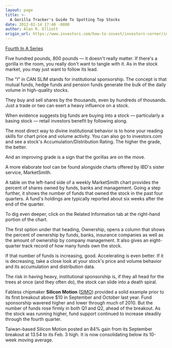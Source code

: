```yaml
---
layout: page
title: >-
  A Gorilla Tracker's Guide To Spotting Top Stocks
date: 2012-02-14 17:40 -0800
author: Alan R. Elliott
origin_url: https://www.investors.com/how-to-invest/investors-corner/invest-in-stocks-by-tracking-fund-behavior/
---
```


[Fourth In A Series](http://investors.com/meetbigmoney)

Five hundred pounds, 800 pounds — it doesn't really matter. If there's a gorilla in the room, you really don't want to tangle with it. As in the stock market, you may just want to follow its lead.

The "I" in CAN SLIM stands for institutional sponsorship. The concept is that mutual funds, hedge funds and pension funds generate the bulk of the daily volume in high-quality stocks.

They buy and sell shares by the thousands, even by hundreds of thousands. Just a trade or two can exert a heavy influence on a stock.

When evidence suggests big funds are buying into a stock — particularly a basing stock — retail investors benefit by following along.

The most direct way to divine institutional behavior is to hone your reading skills for chart price and volume activity. You can also go to investors.com and see a stock's Accumulation/Distribution Rating. The higher the grade, the better.

And an improving grade is a sign that the gorillas are on the move.

A more elaborate tool can be found alongside charts offered by IBD's sister service, MarketSmith.

A table on the left-hand side of a weekly MarketSmith chart provides the percent of shares owned by funds, banks and management. Going a step further, it shows the number of funds that owned the stock in the past four quarters. A fund's holdings are typically reported about six weeks after the end of the quarter.

To dig even deeper, click on the Related Information tab at the right-hand portion of the chart.

The first option under that heading, Ownership, opens a column that shows the percent of ownership by funds, banks, insurance companies as well as the amount of ownership by company management. It also gives an eight-quarter track record of how many funds own the stock.

If that number of funds is increasing, good. Accelerating is even better. If it is decreasing, take a close look at your stock's price and volume behavior and its accumulation and distribution data.

The risk in having heavy, institutional sponsorship is, if they all head for the trees at once (and they often do), the stock can slide into a death spiral.

Fabless chipmaker **Silicon Motion** ([SIMO](https://research.investors.com/quote.aspx?symbol=SIMO)) provided a solid example prior to its first breakout above \$10 in September and October last year. Fund sponsorship wavered higher and lower through much of 2010. But the number of funds rose firmly in both Q1 and Q2, ahead of the breakout. As the stock was running higher, fund support continued to increase steadily through the fourth quarter.

Taiwan-based Silicon Motion posted an 84% gain from its September breakout at 13.54 to its Feb. 3 high. It is now consolidating below its 10-week moving average.
